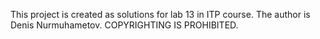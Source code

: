 This project is created as solutions for lab 13 in ITP course. The author is Denis Nurmuhametov. COPYRIGHTING IS PROHIBITED.
